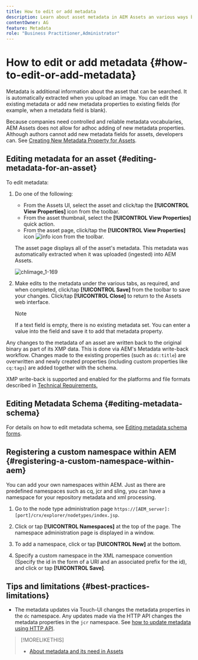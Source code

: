 ```yaml
---
title: How to edit or add metadata
description: Learn about asset metadata in AEM Assets an various ways by which you can edit asset metadata.
contentOwner: AG
feature: Metadata
role: "Business Practitioner,Administrator"
---
```


# How to edit or add metadata {#how-to-edit-or-add-metadata}

Metadata is additional information about the asset that can be searched. It is automatically extracted when you upload an image. You can edit the existing metadata or add new metadata properties to existing fields (for example, when a metadata field is blank).

Because companies need controlled and reliable metadata vocabularies, AEM Assets does not allow for adhoc adding of new metadata properties. Although authors cannot add new metadata fields for assets, developers can. See [Creating New Metadata Property for Assets](meta-edit.md#editing-metadata-schema).

## Editing metadata for an asset {#editing-metadata-for-an-asset}

To edit metadata:

1. Do one of the following:

    * From the Assets UI, select the asset and click/tap the **[!UICONTROL View Properties]** icon from the toolbar.
    * From the asset thumbnail, select the **[!UICONTROL View Properties]** quick action.
    * From the asset page, click/tap the **[!UICONTROL View Properties]** icon ![info icon](assets/do-not-localize/info_icon.png) from the toolbar.

   The asset page displays all of the asset's metadata. This metadata was automatically extracted when it was uploaded (ingested) into AEM Assets.

   ![chlimage_1-169](assets/chlimage_1-169.png)

1. Make edits to the metadata under the various tabs, as required, and when completed, click/tap **[!UICONTROL Save]** from the toolbar to save your changes. Click/tap **[!UICONTROL Close]** to return to the Assets web interface.

   >[!NOTE]
   >
   >If a text field is empty, there is no existing metadata set. You can enter a value into the field and save it to add that metadata property.

Any changes to the metadata of an asset are written back to the original binary as part of its XMP data. This is done via AEM's Metadata write-back workflow. Changes made to the existing properties (such as `dc:title`) are overwritten and newly created properties (including custom properties like `cq:tags`) are added together with the schema.

XMP write-back is supported and enabled for the platforms and file formats described in [Technical Requirements.](/help/sites-deploying/technical-requirements.md)

## Editing Metadata Schema {#editing-metadata-schema}

For details on how to edit metadata schema, see [Editing metadata schema forms](metadata-schemas.md#editing-metadata-schema-forms).

## Registering a custom namespace within AEM {#registering-a-custom-namespace-within-aem}

You can add your own namespaces within AEM. Just as there are predefined namespaces such as cq, jcr and sling, you can have a namespace for your repository metadata and xml processing.

1. Go to the node type administration page `https://[AEM_server]:[port]/crx/explorer/nodetypes/index.jsp`.
1. Click or tap **[!UICONTROL Namespaces]** at the top of the page. The namespace administration page is displayed in a window.  

1. To add a namespace, click or tap **[!UICONTROL New]** at the bottom.
1. Specify a custom namespace in the XML namespace convention (Specify the id in the form of a URI and an associated prefix for the id), and click or tap **[!UICONTROL Save]**.

## Tips and limitations {#best-practices-limitations}

* The metadata updates via Touch-UI changes the metadata properties in the `dc` namespace. Any updates made via the HTTP API changes the metadata properties in the `jcr` namespace. See [how to update metadata using HTTP API](/help/assets/mac-api-assets.md#update-asset-metadata).

>[!MORELIKETHIS]
>
>* [About metadata and its need in Assets](metadata.md)